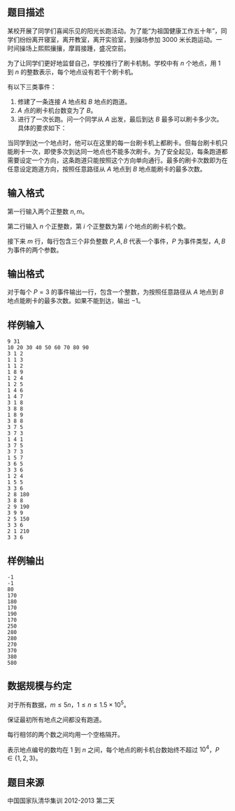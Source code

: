 ## 题目描述

某校开展了同学们喜闻乐见的阳光长跑活动。为了能“为祖国健康工作五十年”，同学们纷纷离开寝室，离开教室，离开实验室，到操场参加 $3000$ 米长跑运动。一时间操场上熙熙攘攘，摩肩接踵，盛况空前。

为了让同学们更好地监督自己，学校推行了刷卡机制。学校中有 $n$ 个地点，用 $1$ 到 $n$ 的整数表示，每个地点设有若干个刷卡机。

有以下三类事件：

1. 修建了一条连接 $A$ 地点和 $B$ 地点的跑道。
2. $A$ 点的刷卡机台数变为了 $B$。
3. 进行了一次长跑。问一个同学从 $A$ 出发，最后到达 $B$ 最多可以刷卡多少次。具体的要求如下：

当同学到达一个地点时，他可以在这里的每一台刷卡机上都刷卡。但每台刷卡机只能刷卡一次，即使多次到达同一地点也不能多次刷卡。为了安全起见，每条跑道都需要设定一个方向，这条跑道只能按照这个方向单向通行。最多的刷卡次数即为在任意设定跑道方向，按照任意路径从 $A$ 地点到 $B$ 地点能刷卡的最多次数。

## 输入格式

第一行输入两个正整数 $n,m$。

第二行输入 $n$ 个正整数，第 $i$ 个正整数为第 $i$ 个地点的刷卡机个数。

接下来 $m$ 行，每行包含三个非负整数 $P,A,B$ 代表一个事件，$P$ 为事件类型，$A,B$ 为事件的两个参数。

## 输出格式

对于每个 $P=3$ 的事件输出一行，包含一个整数，为按照任意路径从 $A$ 地点到 $B$ 地点能刷卡的最多次数。如果不能到达，输出 $-1$。

## 样例输入

```plain
9 31
10 20 30 40 50 60 70 80 90
3 1 2
1 1 3
1 1 2
1 8 9
1 2 4
1 2 5
1 4 6
1 4 7
3 1 8
3 8 8
1 8 9
3 8 8
3 7 5
3 7 3
1 4 1
3 7 5
3 7 3
1 5 7
3 6 5
3 3 6
1 2 4
1 5 5
3 3 6
2 8 180
3 8 8
2 9 190
3 9 9
2 5 150
3 3 6
2 1 210
3 3 6
```

## 样例输出

```plain
-1
-1
80
170
180
170
190
170
250
280
280
270
370
380
580
```

## 数据规模与约定

对于所有数据，$m\leq 5n$，$1\le n \le 1.5\times 10^5$。

保证最初所有地点之间都没有跑道。

每行相邻的两个数之间均用一个空格隔开。

表示地点编号的数均在 $1$ 到 $n$ 之间，每个地点的刷卡机台数始终不超过 $10^4$，$P\in\{1,2,3\}$。

## 题目来源

中国国家队清华集训 2012-2013 第二天

